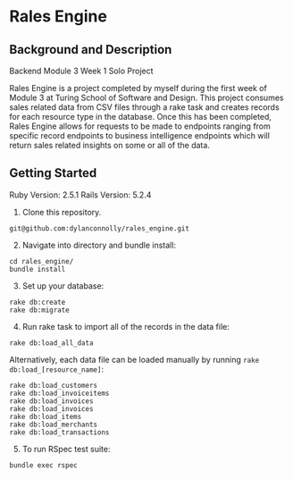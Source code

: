 # Rales Engine

## Background and Description

Backend Module 3 Week 1 Solo Project

Rales Engine is a project completed by myself during the first week of Module 3 at Turing School of Software and Design. This project consumes sales related data from CSV files through a rake task and creates records for each resource type in the database. Once this has been completed, Rales Engine allows for requests to be made to endpoints ranging from specific record endpoints to business intelligence endpoints which will return sales related insights on some or all of the data.

## Getting Started

Ruby Version: 2.5.1
Rails Version: 5.2.4

1. Clone this repository.

```
git@github.com:dylanconnolly/rales_engine.git
```
2. Navigate into directory and bundle install:

```
cd rales_engine/
bundle install
```
3. Set up your database:
```
rake db:create
rake db:migrate
```
4. Run rake task to import all of the records in the data file:

```
rake db:load_all_data
```
Alternatively, each data file can be loaded manually by running `rake db:load_[resource_name]`:
```
rake db:load_customers
rake db:load_invoiceitems
rake db:load_invoices
rake db:load_invoices
rake db:load_items
rake db:load_merchants
rake db:load_transactions
```
5. To run RSpec test suite:

```
bundle exec rspec
```

